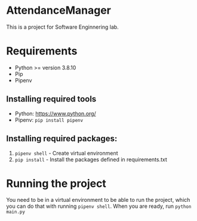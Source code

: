 # AttendanceManager

This is a project for Software Enginnering lab.

# Requirements
- Python >= version 3.8.10
- Pip
- Pipenv

## Installing required tools
- Python: https://www.python.org/
- Pipenv: ```pip install pipenv```

## Installing required packages:
1. ```pipenv shell``` - Create virtual environment
2. ```pip install``` - Install the packages defined in requirements.txt

# Running the project
You need to be in a virtual environment to be able to run the project, which you can do that with running ```pipenv shell```.
When you are ready, run ```python main.py```